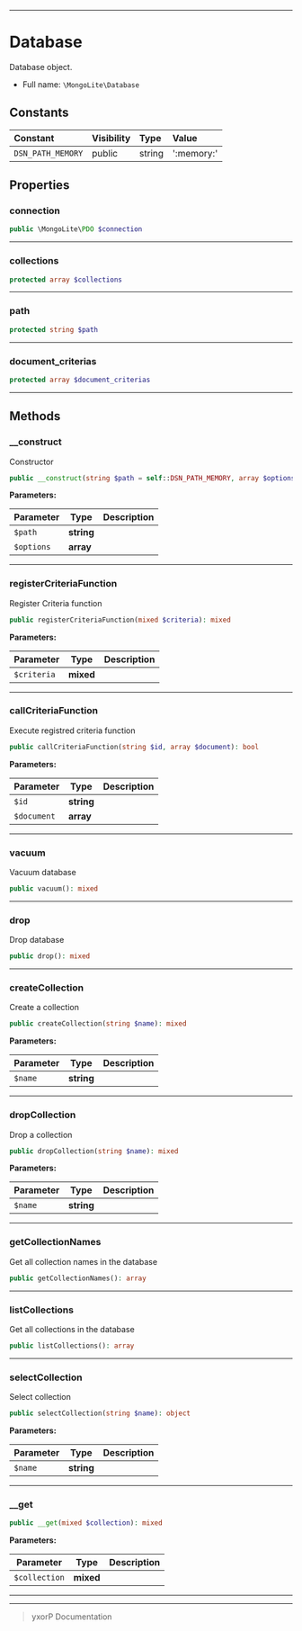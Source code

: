 ***

# Database

Database object.



* Full name: `\MongoLite\Database`


## Constants

| Constant | Visibility | Type | Value |
|:---------|:-----------|:-----|:------|
|`DSN_PATH_MEMORY`|public|string|&#039;:memory:&#039;|

## Properties


### connection



```php
public \MongoLite\PDO $connection
```






***

### collections



```php
protected array $collections
```






***

### path



```php
protected string $path
```






***

### document_criterias



```php
protected array $document_criterias
```






***

## Methods


### __construct

Constructor

```php
public __construct(string $path = self::DSN_PATH_MEMORY, array $options = []): mixed
```








**Parameters:**

| Parameter | Type | Description |
|-----------|------|-------------|
| `$path` | **string** |  |
| `$options` | **array** |  |




***

### registerCriteriaFunction

Register Criteria function

```php
public registerCriteriaFunction(mixed $criteria): mixed
```








**Parameters:**

| Parameter | Type | Description |
|-----------|------|-------------|
| `$criteria` | **mixed** |  |




***

### callCriteriaFunction

Execute registred criteria function

```php
public callCriteriaFunction(string $id, array $document): bool
```








**Parameters:**

| Parameter | Type | Description |
|-----------|------|-------------|
| `$id` | **string** |  |
| `$document` | **array** |  |




***

### vacuum

Vacuum database

```php
public vacuum(): mixed
```











***

### drop

Drop database

```php
public drop(): mixed
```











***

### createCollection

Create a collection

```php
public createCollection(string $name): mixed
```








**Parameters:**

| Parameter | Type | Description |
|-----------|------|-------------|
| `$name` | **string** |  |




***

### dropCollection

Drop a collection

```php
public dropCollection(string $name): mixed
```








**Parameters:**

| Parameter | Type | Description |
|-----------|------|-------------|
| `$name` | **string** |  |




***

### getCollectionNames

Get all collection names in the database

```php
public getCollectionNames(): array
```











***

### listCollections

Get all collections in the database

```php
public listCollections(): array
```











***

### selectCollection

Select collection

```php
public selectCollection(string $name): object
```








**Parameters:**

| Parameter | Type | Description |
|-----------|------|-------------|
| `$name` | **string** |  |




***

### __get



```php
public __get(mixed $collection): mixed
```








**Parameters:**

| Parameter | Type | Description |
|-----------|------|-------------|
| `$collection` | **mixed** |  |




***


***
> yxorP Documentation
